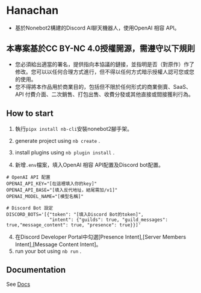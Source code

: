 # Hanachan

- 基於Nonebot2構建的Discord AI聊天機器人，使用OpenAI 相容 API。

## 本專案基於CC BY-NC 4.0授權開源，需遵守以下規則
- 您必須給出適當的署名，提供指向本協議的鏈接，並指明是否（對原作）作了修改。您可以以任何合理方式進行，但不得以任何方式暗示授權人認可您或您的使用。
- 您不得將本作品用於商業目的，包括但不限於任何形式的商業倒賣、SaaS、API 付費介面、二次銷售、打包出售、收費分發或其他直接或間接獲利行為。

## How to start

1. 執行`pipx install nb-cli`安裝nonebot2腳手架。
1. generate project using `nb create` .
2. install plugins using `nb plugin install` .

3. 新增`.env`檔案，填入OpenAI 相容 API配置及Discord bot配置。
```dotenv
# OpenAI API 配置
OPENAI_API_KEY="[在這裡填入你的key]"
OPENAI_API_BASE="[填入反代地址，結尾需加/v1]"
OPENAI_MODEL_NAME="[模型名稱]"

# Discord Bot 設定
DISCORD_BOTS='[{"token": "[填入Discord Bot的token]",
                "intent": {"guilds": true, "guild_messages": true,"message_content": true, "presence": true}}]'
```
4. 在Discord Developer Portal中勾選[Presence Intent],[Server Members Intent],[Message Content Intent]。
5. run your bot using `nb run` .

## Documentation

See [Docs](https://nonebot.dev/)
